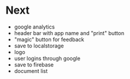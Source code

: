 # Next

* google analytics
* header bar with app name and "print" button
* "magic" button for feedback
* save to localstorage
* logo
* user logins through google
* save to firebase
* document list
